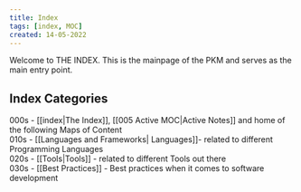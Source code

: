 ```yaml
---
title: Index
tags: [index, MOC]
created: 14-05-2022
---
```

Welcome to THE INDEX. This is the mainpage of the PKM and serves as the main entry point.

## Index Categories

000s - [[index|The Index]], [[005 Active MOC|Active Notes]] and home of the following Maps of Content  
010s - [[Languages and Frameworks| Languages]]- related to different Programming Languages  
020s - [[Tools|Tools]] - related to different Tools out there  
030s - [[Best Practices]] - Best practices when it comes to software development  
